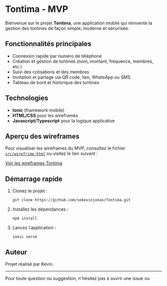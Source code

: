 # Tontima - MVP

Bienvenue sur le projet **Tontima**, une application mobile qui réinvente la gestion des tontines de façon simple, moderne et sécurisée.

## Fonctionnalités principales

- Connexion rapide par numéro de téléphone
- Création et gestion de tontines (nom, montant, fréquence, membres, etc.)
- Suivi des cotisations et des membres
- Invitation et partage via QR code, lien, WhatsApp ou SMS
- Tableau de bord et historique des tontines

## Technologies

- **Ionic** (framework mobile)
- **HTML/CSS** pour les wireframes
- **Javascript/Typescript** pour la logique applicative

## Aperçu des wireframes

Pour visualiser les wireframes du MVP, consultez le fichier [`src/wirefrime.html`](src/wirefrime.html) ou visitez le lien suivant :

[Voir les wireframes Tontima](https://sokevinjonas.github.io/tontima-wirefrime/) <!-- Remplacez ce lien par le lien réel si disponible -->

## Démarrage rapide

1. Clonez le projet :
   ```
   git clone https://github.com/sokevinjonas/Tontima.git
   ```
2. Installez les dépendances :
   ```
   npm install
   ```
3. Lancez l'application :
   ```
   ionic serve
   ```

## Auteur

Projet réalisé par Kevin.

---

Pour toute question ou suggestion, n'hésitez pas à ouvrir une issue ou